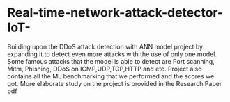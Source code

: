 # Real-time-network-attack-detector-IoT-
Building upon the DDoS attack detection with ANN model project by expanding it to detect even more attacks with the use of only one model.
Some famous attacks that the model is able to detect are Port scanning, Mitm, Phishing, DDoS on ICMP,UDP,TCP,HTTP and etc.
Project also contains all the ML benchmarking that we performed and the scores we got.
More elaborate study on the project is provided in the Research Paper pdf 
